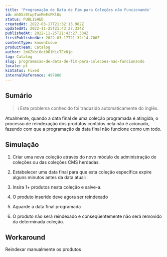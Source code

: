 ```yaml
---
title: 'Programação de Data de Fim para Coleções não Funcionando'
id: mhO5z0twpTunMeEsPKl0q
status: PUBLISHED
createdAt: 2022-03-17T21:32:13.982Z
updatedAt: 2022-11-25T21:43:27.334Z
publishedAt: 2022-11-25T21:43:27.334Z
firstPublishedAt: 2022-03-17T21:32:14.700Z
contentType: knownIssue
productTeam: Catalog
author: 2mXZkbi0oi061KicTExNjo
tag: Catalog
slug: programacao-de-data-de-fim-para-colecoes-nao-funcionando
locale: pt
kiStatus: Fixed
internalReference: 497880
---
```


## Sumário

>ℹ️ Este problema conhecido foi traduzido automaticamente do inglês.


Atualmente, quando a data final de uma coleção programada é atingida, o processo de reindexação dos produtos contidos nela não é acionado, fazendo com que a programação da data final não funcione como um todo.



## Simulação





1) Criar uma nova coleção através do novo módulo de administração de coleções ou das coleções CMS herdadas.

2) Estabelecer uma data final para que esta coleção específica expire alguns minutos antes da data atual:

3) Insira 1+ produtos nesta coleção e salve-a.

4) O produto inserido deve agora ser reindexado

5) Aguarde a data final programada

6) O produto não será reindexado e conseqüentemente não será removido da determinada coleção.



## Workaround


Reindexar manualmente os produtos

